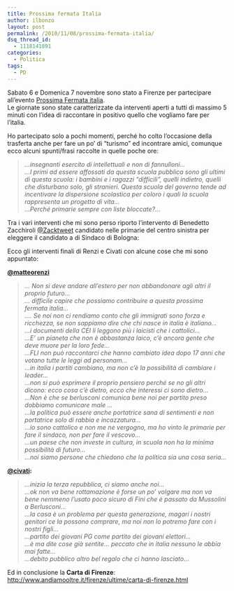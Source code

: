```yaml
---
title: Prossima fermata Italia
author: ilbonzo
layout: post
permalink: /2010/11/08/prossima-fermata-italia/
dsq_thread_id:
  - 1118141891
categories:
  - Politica
tags:
  - PD
---
```

Sabato 6 e Domenica 7 novembre sono stato a Firenze per partecipare all&#8217;evento [Prossima Fermata italia][1].  
Le giornate sono state caratterizzate da interventi aperti a tutti di massimo 5 minuti con l&#8217;idea di raccontare in positivo quello che vogliamo fare per l&#8217;italia.



Ho partecipato solo a pochi momenti, perché ho colto l&#8217;occasione della trasferta anche per fare un po&#8217; di &#8220;turismo&#8221; ed incontrare amici, comunque ecco alcuni spunti/frasi raccolte in quelle poche ore:

> *&#8230;insegnanti esercito di intellettuali e non di fannulloni&#8230;  
> &#8230;I primi ad essere affossati da questa scuola pubblica sono gli ultimi di questa scuola: i bambini e i ragazzi &#8220;difficili&#8221;, quelli indietro, quelli che disturbano solo, gli stranieri. Questa scuola del governo tende ad incentivare la dispersione scolastica per coloro i quali la scuola rappresenta un progetto di vita&#8230;  
> &#8230;Perché primarie sempre con liste bloccate?&#8230;*

Tra i vari interventi che mi sono perso riporto l&#8217;intervento di Benedetto Zacchiroli [@Zacktweet][2] candidato nelle primarie del centro sinistra per eleggere il candidato a di Sindaco di Bologna:  


Ecco gli interventi finali di Renzi e Civati con alcune cose che mi sono appuntato:

**[@matteorenzi][3]**

> *&#8230; Non si deve andare all&#8217;estero per non abbandonare agli altri il proprio futuro&#8230;  
> &#8230; difficile capire che possiamo contribuire a questa prossima fermata italia&#8230;  
> &#8230;. Se noi non ci rendiamo conto che gli immigrati sono forza e ricchezza, se non sappiamo dire che chi nasce in italia è italiano&#8230;  
> &#8230;i documenti della CEI li leggono più i laicisti che i cattolici&#8230;  
> &#8230;E&#8217; un pianeta che non è abbastanza laico, c&#8217;è ancora gente che deve muore per la loro fede&#8230;  
> &#8230;FLI non può raccontarci che hanno cambiato idea dopo 17 anni che votano tutte le leggi ad personam&#8230;  
> &#8230;in italia i partiti cambiano, ma non c&#8217;è la possibilità di cambiare i leader&#8230;  
> &#8230;non si può esprimere il proprio pensiero perché se no gli altri dicono: ecco cosa c&#8217;è dietro, ecco che interessi ci sono dietro&#8230;  
> &#8230;Non è che se berlusconi comunica bene noi per partito preso dobbiamo comunicare male &#8230;  
> &#8230;la politica può essere anche portatrice sana di sentimenti e non portatrice solo di rabbia e incazzatura&#8230;  
> &#8230;io sono cattolico e non me ne vergogno, ma ho vinto le primarie per fare il sindaco, non per fare il vescovo&#8230;  
> &#8230;un paese che non investe in cultura, in scuola non ha la minima possibilità di futuro&#8230;  
> &#8230;noi siamo persone che chiedono che la politica sia una cosa seria&#8230;*



**[@civati][4]:**

> *&#8230;inizia la terza repubblica, ci siamo anche noi&#8230;  
> &#8230;ok non va bene rottamazione è forse un po&#8217; volgare ma non va bene nemmeno l&#8217;usato poco sicuro di Fini che è passato da Mussolini a Berlusconi&#8230;  
> &#8230;la casa è un problema per questa generazione, magari i nostri genitori ce la possono comprare, ma noi non lo potremo fare con i nostri figli&#8230;  
> &#8230;partito dei giovani PG come partito dei giovani elettori&#8230;  
> &#8230;è ma dite cose già sentite&#8230; peccato che in italia nessuno le abbia mai fatte&#8230;  
> &#8230;debito pubblico altro bel regalo che ci hanno lasciato&#8230;*



Ed in conclusione la **Carta di Firenze**:  
<http://www.andiamooltre.it/firenze/ultime/carta-di-firenze.html>

<div class='kindleWidget kindleLight' >
  
</div>



 [1]: http://www.andiamooltre.it/firenze/
 [2]: http://twitter.com/Zaktweet
 [3]: http://twitter.com/matteorenzi
 [4]: http://twitter.com/civati